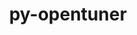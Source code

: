 ---
title: "py-opentuner"
layout: cache
categories: [package, develop]
meta: {"compilers": ["gcc@11.4.0"], "num_specs": 52, "num_specs_by_stack": {"e4s": 4, "root": 52}, "oss": ["ubuntu22.04"], "platforms": ["linux"], "stacks": ["e4s", "root"], "targets": ["x86_64_v3"], "versions": ["0.8.7"]}
spec_details: [{"compiler": "gcc@11.4.0", "hash": "2qtepo43d7x5tasitbakktnnrrysasqh", "os": "ubuntu22.04", "platform": "linux", "size": "-", "stacks": ["root"], "target": "x86_64_v3", "variants": ["build_system=python_pip", "commit=070c5cef6d933eb760a2f9cd5cd08c95f27aee75"], "versions": ["0.8.7"]}, {"compiler": "gcc@11.4.0", "hash": "3uviv7ow7wlz6ptayd6t2u3aszmfbikr", "os": "ubuntu22.04", "platform": "linux", "size": "-", "stacks": ["root"], "target": "x86_64_v3", "variants": ["build_system=python_pip"], "versions": ["0.8.7"]}, {"compiler": "gcc@11.4.0", "hash": "4kcrcesbuq3kwr5xtrtnbxxrv6lneyqw", "os": "ubuntu22.04", "platform": "linux", "size": "-", "stacks": ["root"], "target": "x86_64_v3", "variants": ["build_system=python_pip", "commit=070c5cef6d933eb760a2f9cd5cd08c95f27aee75"], "versions": ["0.8.7"]}, {"compiler": "gcc@11.4.0", "hash": "4pp2cynmzbvikrsrrkmmgh5oqc4jlssi", "os": "ubuntu22.04", "platform": "linux", "size": "-", "stacks": ["e4s", "root"], "target": "x86_64_v3", "variants": ["build_system=python_pip", "commit=070c5cef6d933eb760a2f9cd5cd08c95f27aee75"], "versions": ["0.8.7"]}, {"compiler": "gcc@11.4.0", "hash": "4ypatef7e2womsbcexguuwj7czfynpwn", "os": "ubuntu22.04", "platform": "linux", "size": "-", "stacks": ["root"], "target": "x86_64_v3", "variants": ["build_system=python_pip"], "versions": ["0.8.7"]}, {"compiler": "gcc@11.4.0", "hash": "5ob4hjwzwayzilralgjg74qkbrvrse7l", "os": "ubuntu22.04", "platform": "linux", "size": "-", "stacks": ["root"], "target": "x86_64_v3", "variants": ["build_system=python_pip"], "versions": ["0.8.7"]}, {"compiler": "gcc@11.4.0", "hash": "6g4bygrbjjoppep4ubelq753oxgjevn7", "os": "ubuntu22.04", "platform": "linux", "size": "-", "stacks": ["root"], "target": "x86_64_v3", "variants": ["build_system=python_pip"], "versions": ["0.8.7"]}, {"compiler": "gcc@11.4.0", "hash": "6o53saxfow5qodkw6q2wiugowfpjb7dy", "os": "ubuntu22.04", "platform": "linux", "size": "-", "stacks": ["root"], "target": "x86_64_v3", "variants": ["build_system=python_pip", "commit=070c5cef6d933eb760a2f9cd5cd08c95f27aee75"], "versions": ["0.8.7"]}, {"compiler": "gcc@11.4.0", "hash": "b5shk5xbdt3fmb664jfpxp4qcnedep5i", "os": "ubuntu22.04", "platform": "linux", "size": "-", "stacks": ["root"], "target": "x86_64_v3", "variants": ["build_system=python_pip"], "versions": ["0.8.7"]}, {"compiler": "gcc@11.4.0", "hash": "cleqtzwzbk4mob74dsimzcxc5z7eby7s", "os": "ubuntu22.04", "platform": "linux", "size": "-", "stacks": ["root"], "target": "x86_64_v3", "variants": ["build_system=python_pip", "commit=070c5cef6d933eb760a2f9cd5cd08c95f27aee75"], "versions": ["0.8.7"]}, {"compiler": "gcc@11.4.0", "hash": "ctrrkibj7zllhzk5ewgmfnoch44v54uz", "os": "ubuntu22.04", "platform": "linux", "size": "-", "stacks": ["root"], "target": "x86_64_v3", "variants": ["build_system=python_pip"], "versions": ["0.8.7"]}, {"compiler": "gcc@11.4.0", "hash": "dn7cotydlid22wadgi2k36jmatu63o3z", "os": "ubuntu22.04", "platform": "linux", "size": "-", "stacks": ["root"], "target": "x86_64_v3", "variants": ["build_system=python_pip", "commit=070c5cef6d933eb760a2f9cd5cd08c95f27aee75"], "versions": ["0.8.7"]}, {"compiler": "gcc@11.4.0", "hash": "dqih4lf6utk4c5lemrtsnqbysjkivxpy", "os": "ubuntu22.04", "platform": "linux", "size": "-", "stacks": ["root"], "target": "x86_64_v3", "variants": ["build_system=python_pip"], "versions": ["0.8.7"]}, {"compiler": "gcc@11.4.0", "hash": "dzrxjh7mlfggvptvypabechx3qjarwgd", "os": "ubuntu22.04", "platform": "linux", "size": "-", "stacks": ["root"], "target": "x86_64_v3", "variants": ["build_system=python_pip"], "versions": ["0.8.7"]}, {"compiler": "gcc@11.4.0", "hash": "egyuv5bf4pgan2miok7joewdcoexkm2f", "os": "ubuntu22.04", "platform": "linux", "size": "-", "stacks": ["root"], "target": "x86_64_v3", "variants": ["build_system=python_pip", "commit=070c5cef6d933eb760a2f9cd5cd08c95f27aee75"], "versions": ["0.8.7"]}, {"compiler": "gcc@11.4.0", "hash": "f45u5kykriziixxgklmge2vvf7fyxa63", "os": "ubuntu22.04", "platform": "linux", "size": "-", "stacks": ["root"], "target": "x86_64_v3", "variants": ["build_system=python_pip", "commit=070c5cef6d933eb760a2f9cd5cd08c95f27aee75"], "versions": ["0.8.7"]}, {"compiler": "gcc@11.4.0", "hash": "gsr5wa5cipphmidto24puboyo2vdpu7b", "os": "ubuntu22.04", "platform": "linux", "size": "-", "stacks": ["root"], "target": "x86_64_v3", "variants": ["build_system=python_pip", "commit=070c5cef6d933eb760a2f9cd5cd08c95f27aee75"], "versions": ["0.8.7"]}, {"compiler": "gcc@11.4.0", "hash": "h55kw6azkht3wp2lrkbweprdbhbyuugq", "os": "ubuntu22.04", "platform": "linux", "size": "-", "stacks": ["root"], "target": "x86_64_v3", "variants": ["build_system=python_pip", "commit=070c5cef6d933eb760a2f9cd5cd08c95f27aee75"], "versions": ["0.8.7"]}, {"compiler": "gcc@11.4.0", "hash": "h5anko3avywysjkkxkaweazrbtku7sir", "os": "ubuntu22.04", "platform": "linux", "size": "-", "stacks": ["root"], "target": "x86_64_v3", "variants": ["build_system=python_pip", "commit=070c5cef6d933eb760a2f9cd5cd08c95f27aee75"], "versions": ["0.8.7"]}, {"compiler": "gcc@11.4.0", "hash": "hnqjnf6jeirouukaeyyv5cfl2fbmd3ss", "os": "ubuntu22.04", "platform": "linux", "size": "-", "stacks": ["root"], "target": "x86_64_v3", "variants": ["build_system=python_pip", "commit=070c5cef6d933eb760a2f9cd5cd08c95f27aee75"], "versions": ["0.8.7"]}, {"compiler": "gcc@11.4.0", "hash": "iev6mr4cy223hm3inkkgxt6cbgocmjl4", "os": "ubuntu22.04", "platform": "linux", "size": "-", "stacks": ["root"], "target": "x86_64_v3", "variants": ["build_system=python_pip", "commit=070c5cef6d933eb760a2f9cd5cd08c95f27aee75"], "versions": ["0.8.7"]}, {"compiler": "gcc@11.4.0", "hash": "ii4vbmhg5dsc3nl2mug7hphie2rryn6x", "os": "ubuntu22.04", "platform": "linux", "size": "-", "stacks": ["root"], "target": "x86_64_v3", "variants": ["build_system=python_pip", "commit=070c5cef6d933eb760a2f9cd5cd08c95f27aee75"], "versions": ["0.8.7"]}, {"compiler": "gcc@11.4.0", "hash": "io7qhengvtschiqpyqg6oaryj3s5n3jn", "os": "ubuntu22.04", "platform": "linux", "size": "-", "stacks": ["root"], "target": "x86_64_v3", "variants": ["build_system=python_pip"], "versions": ["0.8.7"]}, {"compiler": "gcc@11.4.0", "hash": "isuyicyhbpkaycgpjqbjh4b4rap3ufx5", "os": "ubuntu22.04", "platform": "linux", "size": "-", "stacks": ["root"], "target": "x86_64_v3", "variants": ["build_system=python_pip", "commit=070c5cef6d933eb760a2f9cd5cd08c95f27aee75"], "versions": ["0.8.7"]}, {"compiler": "gcc@11.4.0", "hash": "izyugfo5zlzgkoudnrjhd7zwliicxl7x", "os": "ubuntu22.04", "platform": "linux", "size": "-", "stacks": ["root"], "target": "x86_64_v3", "variants": ["build_system=python_pip"], "versions": ["0.8.7"]}, {"compiler": "gcc@11.4.0", "hash": "k5mrbbbymreuw6tswbsw54i27jnwageo", "os": "ubuntu22.04", "platform": "linux", "size": "-", "stacks": ["root"], "target": "x86_64_v3", "variants": ["build_system=python_pip"], "versions": ["0.8.7"]}, {"compiler": "gcc@11.4.0", "hash": "kco5ajzuxerqkey2zlasvtttvbd64pjw", "os": "ubuntu22.04", "platform": "linux", "size": "-", "stacks": ["root"], "target": "x86_64_v3", "variants": ["build_system=python_pip", "commit=070c5cef6d933eb760a2f9cd5cd08c95f27aee75"], "versions": ["0.8.7"]}, {"compiler": "gcc@11.4.0", "hash": "klquvwacyiwjj32ndutmffchfrp2g2ti", "os": "ubuntu22.04", "platform": "linux", "size": "-", "stacks": ["e4s", "root"], "target": "x86_64_v3", "variants": ["build_system=python_pip", "commit=070c5cef6d933eb760a2f9cd5cd08c95f27aee75"], "versions": ["0.8.7"]}, {"compiler": "gcc@11.4.0", "hash": "kmv334excbgp4luxqnhrzah2id6simf2", "os": "ubuntu22.04", "platform": "linux", "size": "-", "stacks": ["root"], "target": "x86_64_v3", "variants": ["build_system=python_pip"], "versions": ["0.8.7"]}, {"compiler": "gcc@11.4.0", "hash": "ks3wdeynfj2k3ewmyevtj26ckpieqqiz", "os": "ubuntu22.04", "platform": "linux", "size": "-", "stacks": ["root"], "target": "x86_64_v3", "variants": ["build_system=python_pip", "commit=070c5cef6d933eb760a2f9cd5cd08c95f27aee75"], "versions": ["0.8.7"]}, {"compiler": "gcc@11.4.0", "hash": "lvqllg7kylv24gb3sfrvujsjc3jqwid7", "os": "ubuntu22.04", "platform": "linux", "size": "-", "stacks": ["e4s", "root"], "target": "x86_64_v3", "variants": ["build_system=python_pip", "commit=070c5cef6d933eb760a2f9cd5cd08c95f27aee75"], "versions": ["0.8.7"]}, {"compiler": "gcc@11.4.0", "hash": "oom5glc7ubq7ou3j4dgrbpherhcuqea2", "os": "ubuntu22.04", "platform": "linux", "size": "-", "stacks": ["root"], "target": "x86_64_v3", "variants": ["build_system=python_pip", "commit=070c5cef6d933eb760a2f9cd5cd08c95f27aee75"], "versions": ["0.8.7"]}, {"compiler": "gcc@11.4.0", "hash": "puttnbnr4unc4b4gwed4vidqtmmpdji2", "os": "ubuntu22.04", "platform": "linux", "size": "-", "stacks": ["root"], "target": "x86_64_v3", "variants": ["build_system=python_pip"], "versions": ["0.8.7"]}, {"compiler": "gcc@11.4.0", "hash": "q2zwdlyjcxid4qwg3ebdxyzpvomovnr5", "os": "ubuntu22.04", "platform": "linux", "size": "-", "stacks": ["root"], "target": "x86_64_v3", "variants": ["build_system=python_pip", "commit=070c5cef6d933eb760a2f9cd5cd08c95f27aee75"], "versions": ["0.8.7"]}, {"compiler": "gcc@11.4.0", "hash": "ridvirln766gyjcvpjeh2f6xrv7a73mo", "os": "ubuntu22.04", "platform": "linux", "size": "-", "stacks": ["root"], "target": "x86_64_v3", "variants": ["build_system=python_pip", "commit=070c5cef6d933eb760a2f9cd5cd08c95f27aee75"], "versions": ["0.8.7"]}, {"compiler": "gcc@11.4.0", "hash": "rrql4fpwbf6gik4xu7yalobw5hjdipck", "os": "ubuntu22.04", "platform": "linux", "size": "-", "stacks": ["root"], "target": "x86_64_v3", "variants": ["build_system=python_pip", "commit=070c5cef6d933eb760a2f9cd5cd08c95f27aee75"], "versions": ["0.8.7"]}, {"compiler": "gcc@11.4.0", "hash": "sjc6u5t25cmubwfacuux5l6qaljztzct", "os": "ubuntu22.04", "platform": "linux", "size": "-", "stacks": ["root"], "target": "x86_64_v3", "variants": ["build_system=python_pip", "commit=070c5cef6d933eb760a2f9cd5cd08c95f27aee75"], "versions": ["0.8.7"]}, {"compiler": "gcc@11.4.0", "hash": "thvtua2kqlyvxgd4td744fltufnqqecn", "os": "ubuntu22.04", "platform": "linux", "size": "-", "stacks": ["root"], "target": "x86_64_v3", "variants": ["build_system=python_pip", "commit=070c5cef6d933eb760a2f9cd5cd08c95f27aee75"], "versions": ["0.8.7"]}, {"compiler": "gcc@11.4.0", "hash": "tyz6lvjnc5w6nj2xzg4aerprl55mcbnr", "os": "ubuntu22.04", "platform": "linux", "size": "-", "stacks": ["root"], "target": "x86_64_v3", "variants": ["build_system=python_pip"], "versions": ["0.8.7"]}, {"compiler": "gcc@11.4.0", "hash": "usuxp7ccsfdrgsa5dhoipry5qlnkkbsg", "os": "ubuntu22.04", "platform": "linux", "size": "-", "stacks": ["e4s", "root"], "target": "x86_64_v3", "variants": ["build_system=python_pip", "commit=070c5cef6d933eb760a2f9cd5cd08c95f27aee75"], "versions": ["0.8.7"]}, {"compiler": "gcc@11.4.0", "hash": "v43zrwmihjxdl6dgyyyavlie25cotcs4", "os": "ubuntu22.04", "platform": "linux", "size": "-", "stacks": ["root"], "target": "x86_64_v3", "variants": ["build_system=python_pip"], "versions": ["0.8.7"]}, {"compiler": "gcc@11.4.0", "hash": "v6ovvfkwk6zrl3ipnfhbkscmsmh42snv", "os": "ubuntu22.04", "platform": "linux", "size": "-", "stacks": ["root"], "target": "x86_64_v3", "variants": ["build_system=python_pip", "commit=070c5cef6d933eb760a2f9cd5cd08c95f27aee75"], "versions": ["0.8.7"]}, {"compiler": "gcc@11.4.0", "hash": "vec6sbxm4h7nip6hesnlx7cdud4au4p4", "os": "ubuntu22.04", "platform": "linux", "size": "-", "stacks": ["root"], "target": "x86_64_v3", "variants": ["build_system=python_pip", "commit=070c5cef6d933eb760a2f9cd5cd08c95f27aee75"], "versions": ["0.8.7"]}, {"compiler": "gcc@11.4.0", "hash": "vf4wyow2tcti7ml4am6ywbbxxu5oq426", "os": "ubuntu22.04", "platform": "linux", "size": "-", "stacks": ["root"], "target": "x86_64_v3", "variants": ["build_system=python_pip", "commit=070c5cef6d933eb760a2f9cd5cd08c95f27aee75"], "versions": ["0.8.7"]}, {"compiler": "gcc@11.4.0", "hash": "vyc5kuhcnglziobnyeifwxub24gg52zh", "os": "ubuntu22.04", "platform": "linux", "size": "-", "stacks": ["root"], "target": "x86_64_v3", "variants": ["build_system=python_pip"], "versions": ["0.8.7"]}, {"compiler": "gcc@11.4.0", "hash": "w447fuxvg7s7umdcvqg6nt7cgle4crmu", "os": "ubuntu22.04", "platform": "linux", "size": "-", "stacks": ["root"], "target": "x86_64_v3", "variants": ["build_system=python_pip"], "versions": ["0.8.7"]}, {"compiler": "gcc@11.4.0", "hash": "wp5rl366yr3otp7j7s6y43dzsrdgkoeb", "os": "ubuntu22.04", "platform": "linux", "size": "-", "stacks": ["root"], "target": "x86_64_v3", "variants": ["build_system=python_pip", "commit=070c5cef6d933eb760a2f9cd5cd08c95f27aee75"], "versions": ["0.8.7"]}, {"compiler": "gcc@11.4.0", "hash": "xvlxmjyquq77i424rt3otiuu2gkv5yh5", "os": "ubuntu22.04", "platform": "linux", "size": "-", "stacks": ["root"], "target": "x86_64_v3", "variants": ["build_system=python_pip", "commit=070c5cef6d933eb760a2f9cd5cd08c95f27aee75"], "versions": ["0.8.7"]}, {"compiler": "gcc@11.4.0", "hash": "xxkyd5tiyw7cxom4r3howp2ihzwkgewg", "os": "ubuntu22.04", "platform": "linux", "size": "-", "stacks": ["root"], "target": "x86_64_v3", "variants": ["build_system=python_pip", "commit=070c5cef6d933eb760a2f9cd5cd08c95f27aee75"], "versions": ["0.8.7"]}, {"compiler": "gcc@11.4.0", "hash": "y56sqnscxb3svoeg3tgdjbwomfcduzib", "os": "ubuntu22.04", "platform": "linux", "size": "-", "stacks": ["root"], "target": "x86_64_v3", "variants": ["build_system=python_pip", "commit=070c5cef6d933eb760a2f9cd5cd08c95f27aee75"], "versions": ["0.8.7"]}, {"compiler": "gcc@11.4.0", "hash": "ylievupb7jsfg56nwp7rlnfmnhgg7czi", "os": "ubuntu22.04", "platform": "linux", "size": "-", "stacks": ["root"], "target": "x86_64_v3", "variants": ["build_system=python_pip"], "versions": ["0.8.7"]}, {"compiler": "gcc@11.4.0", "hash": "z7dkv54jvpa2geecmkyi2fsmhmnbfiyr", "os": "ubuntu22.04", "platform": "linux", "size": "-", "stacks": ["root"], "target": "x86_64_v3", "variants": ["build_system=python_pip", "commit=070c5cef6d933eb760a2f9cd5cd08c95f27aee75"], "versions": ["0.8.7"]}]
---